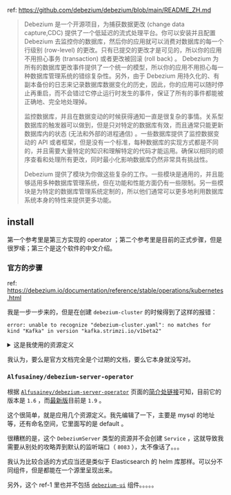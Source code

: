 
ref: https://github.com/debezium/debezium/blob/main/README_ZH.md  

> Debezium 是一个开源项目，为捕获数据更改 (change data capture,CDC) 提供了一个低延迟的流式处理平台。你可以安装并且配置 Debezium 去监控你的数据库，然后你的应用就可以消费对数据库的每一个行级别 (row-level) 的更改。只有已提交的更改才是可见的，所以你的应用不用担心事务 (transaction) 或者更改被回滚 (roll back) 。 Debezium 为所有的数据库更改事件提供了一个统一的模型，所以你的应用不用担心每一种数据库管理系统的错综复杂性。另外，由于 Debezium 用持久化的、有副本备份的日志来记录数据库数据变化的历史，因此，你的应用可以随时停止再重启，而不会错过它停止运行时发生的事件，保证了所有的事件都能被正确地、完全地处理掉。
> 
> 监控数据库，并且在数据变动的时候获得通知一直是很复杂的事情。关系型数据库的触发器可以做到，但是只对特定的数据库有效，而且通常只能更新数据库内的状态 (无法和外部的进程通信) 。一些数据库提供了监控数据变动的 API 或者框架，但是没有一个标准，每种数据库的实现方式都是不同的，并且需要大量特定的知识和理解特定的代码才能运用。确保以相同的顺序查看和处理所有更改，同时最小化影响数据库仍然非常具有挑战性。
> 
>  Debezium 提供了模块为你做这些复杂的工作。一些模块是通用的，并且能够适用多种数据库管理系统，但在功能和性能方面仍有一些限制。另一些模块是为特定的数据库管理系统定制的，所以他们通常可以更多地利用数据库系统本身的特性来提供更多功能。
> 

## install

第一个参考里是第三方实现的 operator ；第二个参考里是目前的正式步骤，但是很罗嗦；第三个是这个软件的中文介绍。

### 官方的步骤

ref: https://debezium.io/documentation/reference/stable/operations/kubernetes.html

我是一步一步来的，但是在创建 `debezium-cluster` 的时候得到了这样的报错：

~~~
error: unable to recognize "debezium-cluster.yaml": no matches for kind "Kafka" in version "kafka.strimzi.io/v1beta2"
~~~

<details>

<summary>这是我使用的资源定义</summary>

~~~ yaml
apiVersion: kafka.strimzi.io/v1beta2
kind: Kafka
metadata:
  name: debezium-cluster
spec:
  kafka:
    replicas: 1
    listeners:
      - name: plain
        port: 9092
        type: internal
        tls: false
      - name: tls
        port: 9093
        type: internal
        tls: true
        authentication:
          type: tls
      - name: external
        port: 9094
        type: nodeport
        tls: false
    storage:
      type: jbod
      volumes:
      - id: 0
        type: persistent-claim
        size: 100Gi
        deleteClaim: false
    config:
      offsets.topic.replication.factor: 1
      transaction.state.log.replication.factor: 1
      transaction.state.log.min.isr: 1
      default.replication.factor: 1
      min.insync.replicas: 1
  zookeeper:
    replicas: 1
    storage:
      type: persistent-claim
      size: 100Gi
      deleteClaim: false
  entityOperator:
    topicOperator: {}
    userOperator: {}
~~~

</details>

我认为，要么是官方文档完全是个过期的文档，要么它本身就没写对。

### `Alfusainey/debezium-server-operator`

根据 [`Alfusainey/debezium-server-operator`](https://github.com/Alfusainey/debezium-server-operator.git) 页面的[简介处链接](https://debezium.io/documentation/reference/1.6/operations/debezium-server.html)可知，目前它的版本是 `1.6` ，而[最新版](https://debezium.io/documentation/reference/stable/operations/debezium-server.html)目前是 `1.9` 。

这个很简单，就是应用几个资源定义。我先编辑了一下，主要是 mysql 的地址等，还有命名空间，它里面写的是 default 。

很糟糕的是，这个 `DebeziumServer` 类型的资源并不会创建 `Service` ，这就导致我需要从别处的攻略弄到默认的监听端口（ `8083` ），太不像话了。。。

我认为比较合适的方式应当还是类似于 Elasticsearch 的 helm 库那样。可以分不同组件，但是都能在一个源里呈现出来。

另外，这个 ref-1 里也并不包括 [`debezium-ui`](https://debezium.io/documentation/reference/stable/operations/debezium-ui.html) 组件。。。。。









